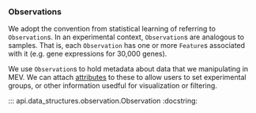 <a id="observations"></a>
### Observations

We adopt the convention from statistical learning of referring to `Observation`s.  In an experimental context, `Observation`s are analogous to samples.  That is, each `Observation` has one or more `Feature`s associated with it (e.g. gene expressions for 30,000 genes).

We use `Observation`s to hold metadata about data that we manipulating in MEV.  We can attach [attributes](attributes.md) to these to allow users to set experimental groups, or other information usedful for visualization or filtering.

::: api.data_structures.observation.Observation
    :docstring:
